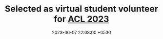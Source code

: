 ---
layout: post
title:  "Selected as virtual student volunteer for <a href='https://2023.aclweb.org/'>ACL 2023</a>"
date:   2023-06-07 22:08:00 +0530
categories: news
---